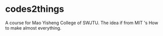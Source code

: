 # codes2things
A course for  Mao Yisheng College of SWJTU.
The idea if from MIT 's How to make almost everything.

